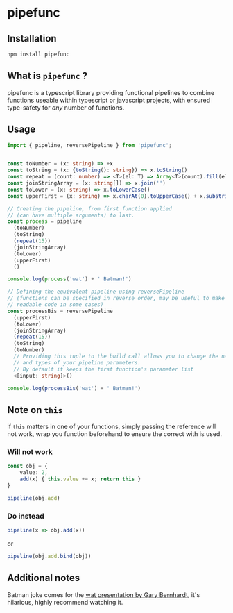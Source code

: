 # pipefunc

## Installation
```sh
npm install pipefunc
```

## What is `pipefunc` ?
pipefunc is a typescript library providing functional pipelines to combine functions useable within typescript or javascript projects, with ensured
type-safety for *any* number of functions.

## Usage

```ts
import { pipeline, reversePipeline } from 'pipefunc';


const toNumber = (x: string) => +x
const toString = (x: {toString(): string}) => x.toString()
const repeat = (count: number) => <T>(el: T) => Array<T>(count).fill(el)
const joinStringArray = (x: string[]) => x.join('')
const toLower = (x: string) => x.toLowerCase()
const upperFirst = (x: string) => x.charAt(0).toUpperCase() + x.substring(1)

// Creating the pipeline, from first function applied
// (can have multiple arguments) to last.
const process = pipeline
  (toNumber)
  (toString)
  (repeat(15))
  (joinStringArray)
  (toLower)
  (upperFirst)
  ()

console.log(process('wat') + ' Batman!')

// Defining the equivalent pipeline using reversePipeline
// (functions can be specified in reverse order, may be useful to make more
// readable code in some cases)
const processBis = reversePipeline
  (upperFirst)
  (toLower)
  (joinStringArray)
  (repeat(15))
  (toString)
  (toNumber)
  // Providing this tuple to the build call allows you to change the name
  // and types of your pipeline parameters.
  // By default it keeps the first function's parameter list
  <[input: string]>()

console.log(processBis('wat') + ' Batman!')
```

## Note on `this`
if `this` matters in one of your functions, simply passing the reference
will not work, wrap you function beforehand to ensure the correct with is
used.

### Will not work
```ts
const obj = {
    value: 2,
    add(x) { this.value += x; return this }
}

pipeline(obj.add)
```
### Do instead
```ts
pipeline(x => obj.add(x))
```
or
```ts
pipeline(obj.add.bind(obj))
```

## Additional notes
Batman joke comes for the [wat presentation by Gary Bernhardt](https://www.destroyallsoftware.com/talks/wat), it's hilarious, highly recommend watching it.
